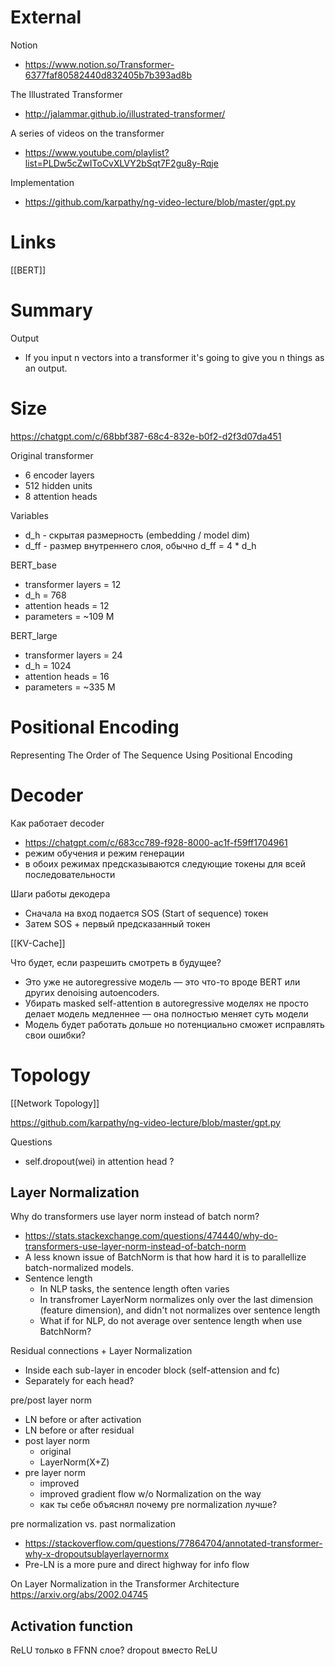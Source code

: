 

# External

Notion
- https://www.notion.so/Transformer-6377faf80582440d832405b7b393ad8b

The Illustrated Transformer
- http://jalammar.github.io/illustrated-transformer/

A series of videos on the transformer
- https://www.youtube.com/playlist?list=PLDw5cZwIToCvXLVY2bSqt7F2gu8y-Rqje

Implementation
- https://github.com/karpathy/ng-video-lecture/blob/master/gpt.py


# Links

[[BERT]]

# Summary

Output
- If you input n vectors into a transformer it's going to give you n things as an output.

# Size

https://chatgpt.com/c/68bbf387-68c4-832e-b0f2-d2f3d07da451

Original transformer
- 6 encoder layers
- 512 hidden units
- 8 attention heads

Variables
- d_h - скрытая размерность (embedding / model dim)
- d_ff - размер внутреннего слоя, обычно d_ff = 4 * d_h

BERT_base
- transformer layers = 12
- d_h = 768
- attention heads = 12
- parameters = ~109 M

BERT_large
- transformer layers = 24
- d_h = 1024
- attention heads = 16
- parameters = ~335 M

# Positional Encoding

Representing The Order of The Sequence Using Positional Encoding


# Decoder

Как работает decoder
- https://chatgpt.com/c/683cc789-f928-8000-ac1f-f59ff1704961
- режим обучения и режим генерации
- в обоих режимах предсказываются следующие токены для всей последовательности

Шаги работы декодера
- Сначала на вход подается SOS (Start of sequence) токен
- Затем SOS + первый предсказанный токен

[[KV-Cache]]

Что будет, если разрешить смотреть в будущее?
- Это уже не autoregressive модель — это что-то вроде BERT или других denoising autoencoders.
- Убирать masked self-attention в autoregressive моделях не просто делает модель медленнее —  она полностью меняет суть модели
- Модель будет работать дольше но потенциально сможет исправлять свои ошибки?



# Topology

[[Network Topology]]

https://github.com/karpathy/ng-video-lecture/blob/master/gpt.py

Questions
- self.dropout(wei) in attention head ?

## Layer Normalization

Why do transformers use layer norm instead of batch norm?
- https://stats.stackexchange.com/questions/474440/why-do-transformers-use-layer-norm-instead-of-batch-norm
- A less known issue of BatchNorm is that how hard it is to parallellize batch-normalized models.
- Sentence length
	- In NLP tasks, the sentence length often varies
	- In transfromer LayerNorm normalizes only over the last dimension (feature dimension), and didn't not normalizes over sentence length
	- What if for NLP, do not average over sentence length when use BatchNorm?

Residual connections + Layer Normalization
- Inside each sub-layer in encoder block (self-attension and fc)
- Separately for each head?

pre/post layer norm
- LN before or after activation
- LN before or after residual
- post layer norm
	- original
	- LayerNorm(X+Z)
- pre layer norm
	- improved
	- improved gradient flow w/o Normalization on the way
	- как ты себе объяснял почему pre normalization лучше?

pre normalization vs. past normalization
- https://stackoverflow.com/questions/77864704/annotated-transformer-why-x-dropoutsublayerlayernormx
- Pre-LN is a more pure and direct highway for info flow

On Layer Normalization in the Transformer Architecture
https://arxiv.org/abs/2002.04745


## Activation function

ReLU только в FFNN слое?
dropout вместо ReLU
